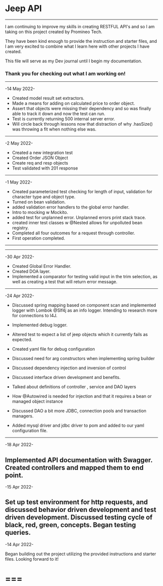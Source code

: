 # Jeep API

---

I am continuing to improve my skills in creating RESTFUL API's and so 
I am taking on this project created by Promineo Tech.

They have been kind enough to provide the instruction and starter
files, and I am very excited to combine what I learn here with other projects I have created.

This file will serve as my Dev journal until 
I begin my documentation.

### Thank you for checking out what I am working on!

---

-14 May 2022-

- Created model result set extractors.
- Made a means for adding on calculated price to order object.
- Assert that objects were missing their dependency and so was finally able to track it down and now the test can run.
- Test is currently returning 500 internal server error.
- Will circle back through lessons now that distraction of why .hasSize() was throwing a fit when nothing else was.

---

-2 May 2022-

- Created a new integration test
- Created Order JSON Object
- Create req and resp objects
- Test validated with 201 response

---

-1 May 2022-

- Created parameterized test checking for length of input,
validation for character type and object type.
- Turned on bean validation.
- added validation error handlers to the global error handler.
- Intro to mocking w Mockito.
- added test for unplanned error. Unplanned errors print stack trace.
- created inner test classes w @Nested allows for unpolluted bean registry.
- Completed all four outcomes for a request through controller.
- First operation completed.
---

---
-30 Apr 2022-

- Created Global Error Handler.
- Created DOA layer.
- Implemented a comparator for testing valid input in the trim selection,
 as well as creating a test that will return error message.

---

-24 Apr 2022-

- Discussed spring mapping based on component scan and implemented logger with Lombok @Slf4j as
an info logger.
Intending to research more for connections
to l4J.

- Implemented debug logger.

- Altered test to expect a list of jeep objects which it currently fails as expected.
- Created yaml file for debug configuration
- Discussed need for arg constructors when implementing spring builder
- Discussed dependency injection and inversion of control
- Discussed interface driven development and benefits.
- Talked about definitions of controller , service and DAO layers
- How @Autowired is needed for injection and that it requires a bean or managed object instance
- Discussed DAO a bit more JDBC, connection pools and transaction managers.
- Added mysql driver and jdbc driver to pom and added to our yaml configuration file.




---

-18 Apr 2022-

Implemented API documentation with Swagger. Created controllers and mapped them to 
end point.
---
-15 Apr 2022-

Set up test environment for http requests, and discussed 
behavior driven development and test driven development. Discussed testing cycle
of black, red, green, concepts. Began testing queries.
---
-14 Apr 2022-

Began building out the project utilizing the provided instructions and starter files.
Looking forward to it!

===
===


